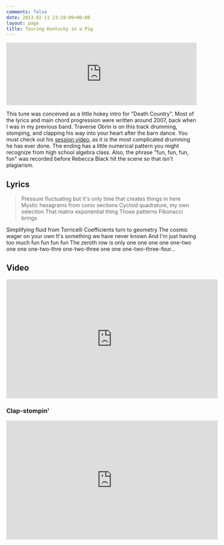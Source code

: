 ```yaml
---
comments: false
date: 2013-02-11 23:19:09+00:00
layout: page
title: Touring Kuntucky in a Pig
---
```


<iframe width="100%" height="166" scrolling="no" frameborder="no" src="https://w.soundcloud.com/player/?url=https%3A//api.soundcloud.com/tracks/15391287&amp;color=ff5500&amp;auto_play=false&amp;hide_related=false&amp;show_comments=true&amp;show_user=true&amp;show_reposts=false"></iframe>

This tune was conceived as a little hokey intro for "Death Country". Most of the
lyrics and main chord progression were written around 2007, back when I was in
my previous band. Traverse Obrin is on this track drumming, stomping, and
clapping his way into your heart after the barn dance. You must check out his
[session
video](http://www.youtube.com/watch?feature=player_embedded&v=LibEZSU_134), as
it is the most complicated drumming he has ever done. The ending has a little
numerical pattern you might recognize from high school algebra class. Also, the
phrase "fun, fun, fun, fun" was recorded before Rebecca Black hit the scene so
that isn't plagiarism.


## Lyrics

>Pressure fluctuating but it's only time that creates things in here
Mystic hexagrams from conic sections
Cycloid quadrature, my own selection
That matrix exponential thing
Those patterns Fibonacci brings
>
Simplifying fluid from Torricelli
Coefficients turn to geometry
The cosmic wager on your own
It's something we have never known
And I'm just having too much fun fun fun fun
The zeroth row is only
one
one one
one one-two one
one one-two-thre one-two-three one
one one-two-three-four...</blockquote>


## Video

<iframe width="560" height="315" src="https://www.youtube.com/embed/O5-lVNovUxE" frameborder="0" allowfullscreen></iframe>


### Clap-stompin'

<iframe width="560" height="315" src="https://www.youtube.com/embed/LibEZSU_134" frameborder="0" allowfullscreen></iframe>
